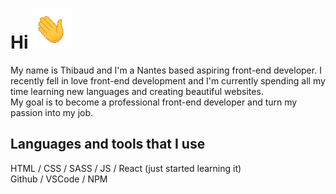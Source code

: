 # Hi ![](waving_hand.gif)  
My name is Thibaud and I'm a Nantes based aspiring front-end developer. I recently fell in love front-end development and I'm currently spending all my time learning new languages and creating beautiful websites.  
My goal is to become a professional front-end developer and turn my passion into my job.
## Languages and tools that I use
HTML / CSS / SASS / JS / React (just started learning it)  
Github / VSCode / NPM
